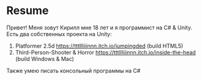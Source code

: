 # Resume
Привет! Меня зовут Кирилл мне 18 лет и я программист на C# & Unity.
Есть два собственных проекта на Unity:
1. Platformer 2.5d https://tttllliiinnn.itch.io/jumpingded (build HTML5)
2. Third-Person-Shooter & Horror https://tttllliiinnn.itch.io/inside-the-head (build Windows & Mac)

Также умею писать консольный программы на C# 
